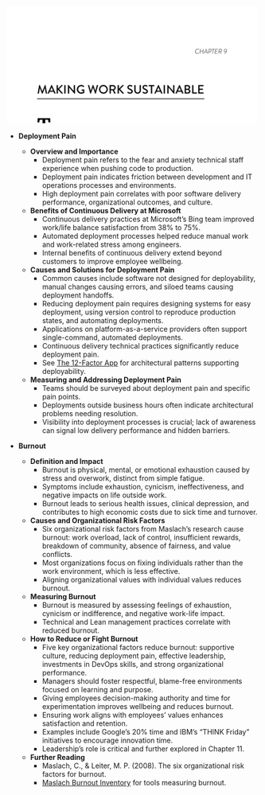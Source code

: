![sustainability-ch09](sustainability-ch09.best.png)

- **Deployment Pain**
  - **Overview and Importance**
    - Deployment pain refers to the fear and anxiety technical staff experience when pushing code to production.  
    - Deployment pain indicates friction between development and IT operations processes and environments.  
    - High deployment pain correlates with poor software delivery performance, organizational outcomes, and culture.  
  - **Benefits of Continuous Delivery at Microsoft**
    - Continuous delivery practices at Microsoft’s Bing team improved work/life balance satisfaction from 38% to 75%.  
    - Automated deployment processes helped reduce manual work and work-related stress among engineers.  
    - Internal benefits of continuous delivery extend beyond customers to improve employee wellbeing.  
  - **Causes and Solutions for Deployment Pain**
    - Common causes include software not designed for deployability, manual changes causing errors, and siloed teams causing deployment handoffs.  
    - Reducing deployment pain requires designing systems for easy deployment, using version control to reproduce production states, and automating deployments.  
    - Applications on platform-as-a-service providers often support single-command, automated deployments.  
    - Continuous delivery technical practices significantly reduce deployment pain.  
    - See [The 12-Factor App](https://12factor.net/) for architectural patterns supporting deployability.  
  - **Measuring and Addressing Deployment Pain**
    - Teams should be surveyed about deployment pain and specific pain points.  
    - Deployments outside business hours often indicate architectural problems needing resolution.  
    - Visibility into deployment processes is crucial; lack of awareness can signal low delivery performance and hidden barriers.  

- **Burnout**
  - **Definition and Impact**
    - Burnout is physical, mental, or emotional exhaustion caused by stress and overwork, distinct from simple fatigue.  
    - Symptoms include exhaustion, cynicism, ineffectiveness, and negative impacts on life outside work.  
    - Burnout leads to serious health issues, clinical depression, and contributes to high economic costs due to sick time and turnover.  
  - **Causes and Organizational Risk Factors**
    - Six organizational risk factors from Maslach’s research cause burnout: work overload, lack of control, insufficient rewards, breakdown of community, absence of fairness, and value conflicts.  
    - Most organizations focus on fixing individuals rather than the work environment, which is less effective.  
    - Aligning organizational values with individual values reduces burnout.  
  - **Measuring Burnout**
    - Burnout is measured by assessing feelings of exhaustion, cynicism or indifference, and negative work-life impact.  
    - Technical and Lean management practices correlate with reduced burnout.  
  - **How to Reduce or Fight Burnout**
    - Five key organizational factors reduce burnout: supportive culture, reducing deployment pain, effective leadership, investments in DevOps skills, and strong organizational performance.  
    - Managers should foster respectful, blame-free environments focused on learning and purpose.  
    - Giving employees decision-making authority and time for experimentation improves wellbeing and reduces burnout.  
    - Ensuring work aligns with employees’ values enhances satisfaction and retention.  
    - Examples include Google’s 20% time and IBM’s “THINK Friday” initiatives to encourage innovation time.  
    - Leadership’s role is critical and further explored in Chapter 11.  
  - **Further Reading**
    - Maslach, C., & Leiter, M. P. (2008). The six organizational risk factors for burnout.  
    - [Maslach Burnout Inventory](https://www.mindgarden.com/117-maslach-burnout-inventory-mbi) for tools measuring burnout.
